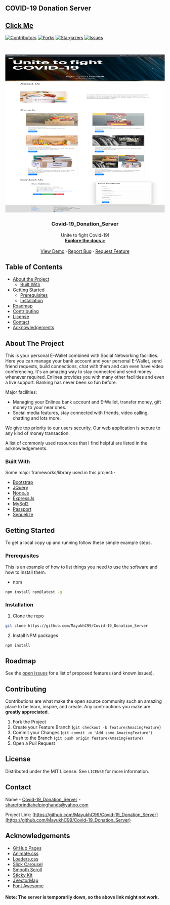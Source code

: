 ## COVID-19 Donation Server

## [Click Me](https://helping-hand-covid19.herokuapp.com/)


[![Contributors][contributors-shield]][contributors-url]
[![Forks][forks-shield]][forks-url]
[![Stargazers][stars-shield]][stars-url]
[![Issues][issues-shield]][issues-url]

<!-- PROJECT LOGO -->
<br />
<p align="center">
  <a href="https://github.com/MayukhC99/Covid-19_Donation_Server">
    <img src="public/img/screencapture-helping-hand-covid19-herokuapp-2020-07-31-23_29_59.png" alt="Picture" width="1000" height="500">
  </a>

  <h3 align="center">Covid-19_Donation_Server</h3>

  <p align="center">
    Unite to fight Covid-19!
    <br />
    <a href="https://github.com/MayukhC99/Covid-19_Donation_Server"><strong>Explore the docs »</strong></a>
    <br />
    <br />
    <a href="https://github.com/MayukhC99/Covid-19_Donation_Server">View Demo</a>
    ·
    <a href="https://github.com/MayukhC99/Covid-19_Donation_Server/issues">Report Bug</a>
    ·
    <a href="https://github.com/MayukhC99/Covid-19_Donation_Server/issues">Request Feature</a>
  </p>
</p>



<!-- TABLE OF CONTENTS -->
## Table of Contents

* [About the Project](#about-the-project)
  * [Built With](#built-with)
* [Getting Started](#getting-started)
  * [Prerequisites](#prerequisites)
  * [Installation](#installation)
* [Roadmap](#roadmap)
* [Contributing](#contributing)
* [License](#license)
* [Contact](#contact)
* [Acknowledgements](#acknowledgements)



<!-- ABOUT THE PROJECT -->
## About The Project

This is your personal E-Wallet combined with Social Networking facilities. Here you can manage your bank account and your personal E-Wallet, send friend requests, build connections, chat with them and can even have video conferencing. It's an amazing way to stay connected and send money whenever required. Enlinea provides you with many other facilities and even a live support. Banking has never been so fun before.

Major facilities:
* Managing your Enlinea bank account and E-Wallet, transfer money, gift money to your near ones.
* Social media features, stay connected with friends, video calling, chatting and lots more.

We give top priority to our users security. Our web application is secure to any kind of money transaction.

A list of commonly used resources that I find helpful are listed in the acknowledgements.

### Built With
Some major frameworks/library used in this project:-
* [Bootstrap](https://getbootstrap.com)
* [JQuery](https://jquery.com)
* [NodeJs](https://nodejs.org)
* [ExpressJs](https://expressjs.com/)
* [MySql2](https://www.npmjs.com/package/mysql2)
* [Passport](http://www.passportjs.org/)
* [Sequelize](https://sequelize.org/)



<!-- GETTING STARTED -->
## Getting Started

To get a local copy up and running follow these simple example steps.

### Prerequisites

This is an example of how to list things you need to use the software and how to install them.
* npm
```sh
npm install npm@latest -g
```

### Installation

1. Clone the repo
```sh
git clone https://github.com/MayukhC99/Covid-19_Donation_Server
```
2. Install NPM packages
```sh
npm install
```



<!-- USAGE EXAMPLES -->




<!-- ROADMAP -->
## Roadmap

See the [open issues](https://github.com/MayukhC99/Covid-19_Donation_Server/issues) for a list of proposed features (and known issues).



<!-- CONTRIBUTING -->
## Contributing

Contributions are what make the open source community such an amazing place to be learn, inspire, and create. Any contributions you make are **greatly appreciated**.

1. Fork the Project
2. Create your Feature Branch (`git checkout -b feature/AmazingFeature`)
3. Commit your Changes (`git commit -m 'Add some AmazingFeature'`)
4. Push to the Branch (`git push origin feature/AmazingFeature`)
5. Open a Pull Request



<!-- LICENSE -->
## License

Distributed under the MIT License. See `LICENSE` for more information.



<!-- CONTACT -->
## Contact

Name - [Covid-19_Donation_Server](shareforindiahelpinghands@yahoo.com) - shareforindiahelpinghands@yahoo.com

Project Link: [https://github.com/MayukhC99/Covid-19_Donation_Server](https://github.com/MayukhC99/Covid-19_Donation_Server)



<!-- ACKNOWLEDGEMENTS -->
## Acknowledgements
* [GitHub Pages](https://pages.github.com)
* [Animate.css](https://daneden.github.io/animate.css)
* [Loaders.css](https://connoratherton.com/loaders)
* [Slick Carousel](https://kenwheeler.github.io/slick)
* [Smooth Scroll](https://github.com/cferdinandi/smooth-scroll)
* [Sticky Kit](http://leafo.net/sticky-kit)
* [JVectorMap](http://jvectormap.com)
* [Font Awesome](https://fontawesome.com)





<!-- MARKDOWN LINKS & IMAGES -->
<!-- https://www.markdownguide.org/basic-syntax/#reference-style-links -->
[contributors-shield]: https://img.shields.io/github/contributors/MayukhC99/Covid-19_Donation_Server
[contributors-url]: https://github.com/MayukhC99/Covid-19_Donation_Server/graphs/contributors
[forks-shield]: https://img.shields.io/github/forks/MayukhC99/Covid-19_Donation_Server
[forks-url]: https://github.com/MayukhC99/Covid-19_Donation_Server/network/members
[stars-shield]: https://img.shields.io/github/stars/MayukhC99/Covid-19_Donation_Server
[stars-url]: https://github.com/MayukhC99/Covid-19_Donation_Server/stargazers
[issues-shield]: https://img.shields.io/github/issues/MayukhC99/Covid-19_Donation_Server
[issues-url]: https://github.com/MayukhC99/Covid-19_Donation_Server/issues
[license-shield]: https://img.shields.io/github/license/othneildrew/Best-README-Template.svg?style=flat-square
[license-url]: https://github.com/othneildrew/Best-README-Template/blob/master/LICENSE.txt
[linkedin-shield]: https://img.shields.io/badge/-LinkedIn-black.svg?style=flat-square&logo=linkedin&colorB=555
[linkedin-url]: https://linkedin.com/in/othneildrew
[product-screenshot]: images/screenshot.png

#### Note: The server is temporarily down, so the above link might not work.
